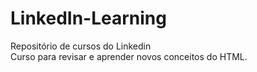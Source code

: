 # LinkedIn-Learning
Repositório de cursos do Linkedin <br>
Curso para revisar e aprender novos conceitos do HTML.
